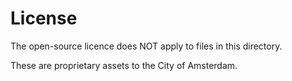 <!-- @license CC0-1.0 -->

# License

The open-source licence does NOT apply to files in this directory.

These are proprietary assets to the City of Amsterdam.
